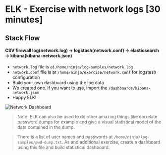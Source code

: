 # ELK - Exercise with network logs [30 minutes]

## Stack Flow

#### CSV firewall log(network.log) -> logstash(network.conf) -> elasticsearch -> kibana(kibana-network.json)

- `network.log` file is at `/home/ninja/log-samples/network.log`
- `network.conf` file is at `/home/ninja/exercise/network.conf` for logstash configuration
- Build your own dashboard using the log data
- We created one. If you want to use, import the `/dashboards/kibana-network.json`
- Happy ELK!

![Network Dashboard](images/network-dashboard.png)

> Note: ELK can also be used to do other amazing things like correlate password dumps for example and give a visual statistical model of the data contained in the dump.

> There is a list of user names and passwords at `/home/ninja/log-samples/pwd-dump.txt`. As and additional exercise, create a dashboard using this file and build statistical dashboard.

